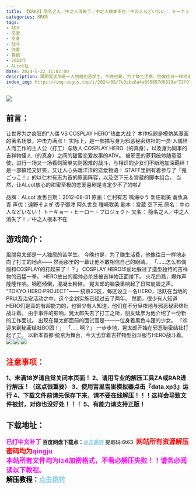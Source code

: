 ```yaml
---
title: 【KRKR】隐名之人／中之人消失了／中之人根本不在／中の人などいない！ トーキョー ヒーロー プロジェクト
categories: KRKR
tags:
- ADV
- 恋爱
- 变身
- 战斗
- 纯爱
- 喜剧
- 2012年
- ALcot社
date: 2024-5-22 11:02:00
description: 風間晃太郎是一人独居的苦学生。今晚也是，为了赚生活费，他像往日一样地走向了打工的地点——然而那里的一幕让他不敢相信自己的眼睛。「……怎么布偶服和COSPLAY的打起来了！？」COSPLAY HERO华丽地躲过了造型独特的吉祥物的迅猛一拳。HERO放出的超帅必杀技被吉祥物正面接下。火花四溅，爆炸声隆隆作响。钢筋倾倒，混凝土粉碎。
index_img: https://img.acgus.top/i/2024/05/7e3cbe6a4a605657d0819af72f9754ff.webp
---
```

![](https://img.acgus.top/i/2024/05/7e3cbe6a4a605657d0819af72f9754ff.webp)
## 前言：
让世界为之疯狂的“人偶 VS COSPLAY HERO”热血大战？
本作标题是模仿某漫画的著名场景，冲击力满点！
实际上，是一部描写身为邪恶秘密结社的一员·人偶怪人而工作的主人公（打工）与敌人·COSPLAY HERO（的真身），以及身为同事的吉祥物怪人（的真身）之间的甜蜜恋爱故事的ADV。
被邪恶的萝莉统帅随意驱使，进行一场又一场看则简单实则困难的战斗，与相识的少女们不断地加深羁绊！
是一部搞怪又好笑，又让人心头暖洋洋的恋爱物语！
STAFF里拥有着参与了『鬼ごっこ！』的以仁村有志为首的原画阵容，以及空下元＆宮蔵的脚本组合。
当然，让ALcot放心的甜蜜至极的恋爱喜剧是肯定少不了的啦♪

品牌：ALcot
发售日期：2012-08-31
原画：仁村有志 鳴海ゆう 新庄聡美 蒼魚真青
声优：遠野そよぎ 杏子御津 阿久世良 種崎敦美
剧本：宮蔵 空下元
原名：中の人などいない！ トーキョー・ヒーロー・プロジェクト
又名： 隐名之人／中之人消失了！／中之人根本不在

## 游戏简介：
風間晃太郎是一人独居的苦学生。
今晚也是，为了赚生活费，他像往日一样地走向了打工的地点——
然而那里的一幕让他不敢相信自己的眼睛。
「……怎么布偶服和COSPLAY的打起来了！？」
COSPLAY HERO华丽地躲过了造型独特的吉祥物的迅猛一拳。
HERO放出的超帅必杀技被吉祥物正面接下。
火花四溅，爆炸声隆隆作响。钢筋倾倒，混凝土粉碎。
晃太郎的脑袋里响起了日常崩毁之声。
“TOKYO·HERO·PROJECT”——
统京23区，每区设立一名HERO，活跃在当地的PR以及治安活动之中，这个企划实施已经过去了两年。
然而，很少有人知道HERO们是真的有超能力的，也很少有人知道，他们在不分昼夜地与邪恶秘密结社战斗着。
由于事件的影响，晃太郎失去了打工之所，朋友延彦为他介绍了一份新的工作面试。
出现在晃太郎面前的面试官是——一位身着黑色斗篷的少女。
「欢迎来到秘密结社BO团！」
「……啊？」
一步步地，晃太郎开始在邪恶秘密结社打起了工。
以新本首都·统京为舞台，今天也穿着吉祥物型战斗服与HERO战斗着。
![](https://img.acgus.top/i/2024/05/bd9a5b73481a3e689746ca194645f082.webp)
![](https://img.acgus.top/i/2024/05/7d215d1f4f0bec4fada341c0eec5ca5c.webp)
![](https://img.acgus.top/i/2024/05/c956af886092bc6a16e67e4dba78c7b3.webp)






## <font color=#FF0000 >注意事项：</font>
<font size=3><b>1、未满18岁请自觉关闭本页面！
2、请用专业的解压工具ZA或RAR进行解压！（这点很重要）
3、使用吉里吉里模拟器点击『data.xp3』运行
4、下载文件前请先保存下来，请不要在线解压！！！这样会导致文件被封，对你也没好处！！！
5、有能力请支持正版！</b></font>

## 下载地址：
<font color=#FF00FF size=3>**已打中文补丁**</font>
<b>百度网盘下载点：</b><a href="https://pan.baidu.com/s/1xVTwLv9Ek1porOYOC4l35g?pwd=6t63" style="color: #87CEEB;"><b>点击跳转</b></a> 提取码:6t63
<a style="padding: 0" href="https://post.qingju.org/AD/"><img style="max-width:100%" src="https://img.acgus.top/i/2024/07/478f689b8021d8d499ab43d21acf137a.gif" alt=""></a>
<b><font color=#FF0000 size=4>网站所有资源解压密码均为</b></font><b><font color=#FF00FF size=4>qingju</font><font color=#FF0000 ></font></b><br><b><font color=#FF00FF size=4>本站所有文件均为lz4加密格式，不看必解压失败！！请务必阅读以下教程。</b></font><br><b><font color=#000 size=4>解压教程：</b><a href="https://post.qingju.org/tutorial/000/" style="color: #87CEEB;"><b>点击跳转</b></a>